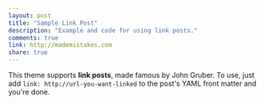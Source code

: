 ```yaml
---
layout: post
title: "Sample Link Post"
description: "Example and code for using link posts."
comments: true
link: http://mademistakes.com
share: true
---
```


This theme supports **link posts**, made famous by John Gruber. To use, just add `link: http://url-you-want-linked` to the post's YAML front matter and you're done.
